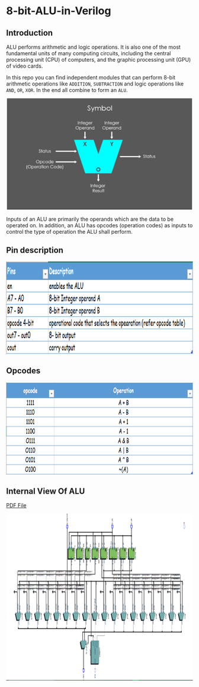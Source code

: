 # 8-bit-ALU-in-Verilog

## Introduction
ALU performs arithmetic and logic operations. It is also one of the most fundamental units of many computing circuits, including the central processing unit (CPU) of computers, and the graphic processing unit (GPU) of video cards.

In this repo you can find independent modules that can perform 8-bit arithmetic operations like `ADDITION`, `SUBTRACTION` and logic operations like `AND`, `OR`, `XOR`. In the end all combine to form an `ALU`.

<p align='center'>
    <img src='assets/alu_block.PNG' width=500 height=300>
</p>

Inputs of an ALU are primarily the operands which are the data to be operated on. In addition, an ALU has opcodes (operation codes) as inputs to control the type of operation the ALU shall perform.


## Pin description  

<p align = 'center'>
    <img src='assets/pin_table.PNG' width=700 height=250>
</p>


## Opcodes  

<p align = 'center'>
    <img src='assets/opcode_table.PNG' width=700 height=250>
</p>

## Internal View Of ALU  

[PDF File](assets/alu.pdf)
<p align = 'center'>
    <img src='assets/alu_schematic_diagram.PNG' width=800 height=450>
</p>
